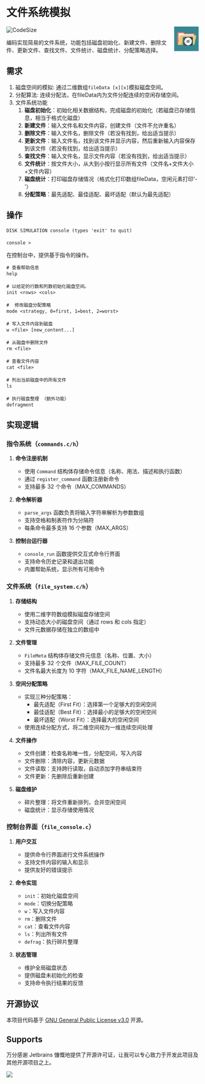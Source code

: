 # 文件系统模拟

<img src="logo.png" width="64px"  height="64px" alt="Project logo" align="right">

![CodeSize](https://img.shields.io/github/languages/code-size/ArtformGames/ResidenceList)

编码实现简易的文件系统，功能包括磁盘初始化、新建文件、删除文件、更新文件、查找文件、文件统计、磁盘统计、分配策略选择。

## 需求

1. 磁盘空间的模拟: 通过二维数组`fileData [x][x]`模拟磁盘空间。
2. 分配算法: 连续分配法，在fileData内为文件分配连续的空闲存储空间。
3. 文件系统功能
    1. **磁盘初始化**：初始化相关数据结构，完成磁盘的初始化（若磁盘已存储信息，相当于格式化磁盘）
    2. **新建文件**：输入文件名和文件内容，创建文件（文件不允许重名）
    3. **删除文件**：输入文件名，删除文件（若没有找到，给出适当提示）
    4. **更新文件**：输入文件名，找到该文件并显示内容，然后重新输入内容保存到该文件（若没有找到，给出适当提示）
    5. **查找文件**：输入文件名，显示文件内容（若没有找到，给出适当提示）
    6. **文件统计**：按文件大小，从大到小按行显示所有文件（文件名+文件大小+文件内容）
    7. **磁盘统计**：打印磁盘存储情况（格式化打印数组fileData，空闲元素打印'-'）
    8. **分配策略**：最先适配、最佳适配、最坏适配（默认为最先适配）

## 操作

```shell
DISK SIMULATION console (types 'exit' to quit)

console >
```

在控制台中，提供基于指令的操作。

```shell
# 查看帮助信息
help

# 以给定的行数和列数初始化磁盘空间。
init <rows> <cols>

#  修改磁盘分配策略
mode <strategy, 0=first, 1=best, 2=worst>

# 写入文件内容到磁盘
w <file> [new_content...]

# 从磁盘中删除文件
rm <file>

# 查看文件内容
cat <file>

# 列出当前磁盘中的所有文件
ls

# 执行磁盘整理 （额外功能）
defragment
```
## 实现逻辑

### 指令系统（`commands.c/h`）

1. **命令注册机制**
    - 使用 `Command` 结构体存储命令信息（名称、用法、描述和执行函数）
    - 通过 `register_command` 函数注册新命令
    - 支持最多 32 个命令（MAX_COMMANDS）

2. **命令解析器**
    - `parse_args` 函数负责将输入字符串解析为参数数组
    - 支持空格和制表符作为分隔符
    - 每条命令最多支持 16 个参数（MAX_ARGS）

3. **控制台运行器**
    - `console_run` 函数提供交互式命令行界面
    - 支持命令历史记录和退出功能
    - 内置帮助系统，显示所有可用命令

### 文件系统（`file_system.c/h`）

1. **存储结构**
    - 使用二维字符数组模拟磁盘存储空间
    - 支持动态大小的磁盘空间（通过 rows 和 cols 指定）
    - 文件元数据存储在独立的数组中

2. **文件管理**
    - `FileMeta` 结构体存储文件元信息（名称、位置、大小）
    - 支持最多 32 个文件（MAX_FILE_COUNT）
    - 文件名最大长度为 10 字符（MAX_FILE_NAME_LENGTH）

3. **空间分配策略**
    - 实现三种分配策略：
        - 最先适配（First Fit）：选择第一个足够大的空闲空间
        - 最佳适配（Best Fit）：选择最小的足够大的空闲空间
        - 最坏适配（Worst Fit）：选择最大的空闲空间
    - 使用连续分配方式，将二维空间视为一维连续空间处理

4. **文件操作**
    - 文件创建：检查名称唯一性，分配空间，写入内容
    - 文件删除：清除内容，更新元数据
    - 文件读取：支持跨行读取，自动添加字符串结束符
    - 文件更新：先删除后重新创建

5. **磁盘维护**
    - 碎片整理：将文件重新排列，合并空闲空间
    - 磁盘统计：显示存储使用情况

### 控制台界面（`file_console.c`）

1. **用户交互**
    - 提供命令行界面进行文件系统操作
    - 支持文件内容的输入和显示
    - 提供友好的错误提示

2. **命令实现**
    - `init`：初始化磁盘空间
    - `mode`：切换分配策略
    - `w`：写入文件内容
    - `rm`：删除文件
    - `cat`：查看文件内容
    - `ls`：列出所有文件
    - `defrag`：执行碎片整理

3. **状态管理**
    - 维护全局磁盘状态
    - 提供磁盘未初始化的检查
    - 支持命令执行结果的反馈

## 开源协议

本项目代码基于 [GNU General Public License v3.0](https://opensource.org/licenses/GPL-3.0) 开源。

## Supports

万分感谢 Jetbrains 慷慨地提供了开源许可证，让我可以专心致力于开发此项目及其他开源项目之上。

[![](https://resources.jetbrains.com/storage/products/company/brand/logos/jb_beam.svg)](https://www.jetbrains.com/?from=https://github.com/CarmJos/CWorks)
